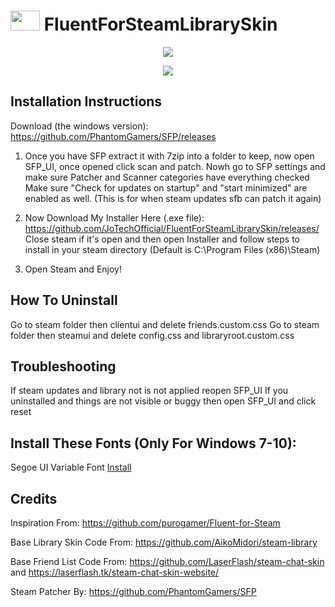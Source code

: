 # <img src="https://i.postimg.cc/L8hTdrDh/fluent-1.png" width="47" height="32"> FluentForSteamLibrarySkin 

<p align="center">
  <img src="https://i.ibb.co/CsGqM3Z/library1.png">
</p>

<p align="center">
  <img src="https://i.ibb.co/yFxhmwY/Game.png">
</p>

Installation Instructions
-----
Download (the windows version): https://github.com/PhantomGamers/SFP/releases

1. Once you have SFP extract it with 7zip into a folder to keep, now open SFP_UI, once opened click scan and patch.
Nowh go to SFP settings and make sure Patcher and Scanner categories have everything checked
Make sure "Check for updates on startup" and "start minimized" are enabled as well. (This is for when steam updates sfb can patch it again)

2. Now Download My Installer Here (.exe file): https://github.com/JoTechOfficial/FluentForSteamLibrarySkin/releases/
Close steam if it's open and then open Installer and follow steps to install in your steam directory (Default is C:\Program Files (x86)\Steam)

3. Open Steam and Enjoy!

How To Uninstall
-----
Go to steam folder then clientui and delete friends.custom.css
Go to steam folder then steamui and delete config.css and libraryroot.custom.css

Troubleshooting
-----
If steam updates and library not is not applied reopen SFP_UI
If you uninstalled and things are not visible or buggy then open SFP_UI and click reset

Install These Fonts (Only For Windows 7-10):
-----
Segoe UI Variable Font [Install](https://jotechofficial.github.io/FluentForDiscord/Fonts/SegoeUI-VF.ttf)

Credits
-----
Inspiration From: https://github.com/purogamer/Fluent-for-Steam

Base Library Skin Code From: https://github.com/AikoMidori/steam-library

Base Friend List Code From: https://github.com/LaserFlash/steam-chat-skin and https://laserflash.tk/steam-chat-skin-website/

Steam Patcher By: https://github.com/PhantomGamers/SFP
